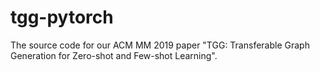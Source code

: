 # tgg-pytorch
The source code for our ACM MM 2019 paper "TGG: Transferable Graph Generation for Zero-shot and Few-shot Learning".
